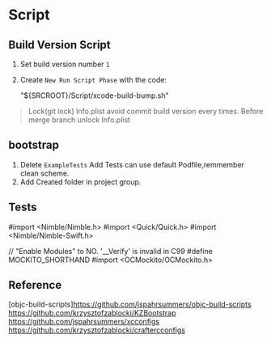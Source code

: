 # Script

## Build Version Script

1. Set build version number `1`
2. Create `New Run Script Phase` with the code:

    "${SRCROOT}/Script/xcode-build-bump.sh"

> Lock(git lock) Info.plist avoid commit build version every times.
> Before merge branch unlock Info.plist

## bootstrap

1. Delete `ExampleTests` Add Tests can use default Podfile,remmember clean scheme.
2. Add Created folder in project group.

## Tests

  #import <Nimble/Nimble.h>
  #import <Quick/Quick.h>
  #import <Nimble/Nimble-Swift.h>

  // "Enable Modules" to NO. '__Verify' is invalid in C99
  #define MOCKITO_SHORTHAND
  #import <OCMockito/OCMockito.h> 

## Reference

[objc-build-scripts]https://github.com/jspahrsummers/objc-build-scripts
https://github.com/krzysztofzablocki/KZBootstrap
https://github.com/jspahrsummers/xcconfigs
https://github.com/krzysztofzablocki/craftercconfigs
